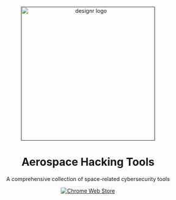 <p align="center"><a href="" target="_blank" rel="noreferrer noopener"><img width="350" alt="designr logo" src="https://github.com/ANG13T/aerospace-cybersecurity-tools/blob/main/src/assets/images/globe.png"></a></p>

<h1 align="center">Aerospace Hacking Tools</h1>
<p align="center">A comprehensive collection of space-related cybersecurity tools</p>

<p align="center"><a rel="noreferrer noopener" href="https://tools.g4lxy.space/"><img alt="Chrome Web Store" src="https://img.shields.io/badge/VISIT WEBSITE-141e24.svg?&style=for-the-badge"></a>  

